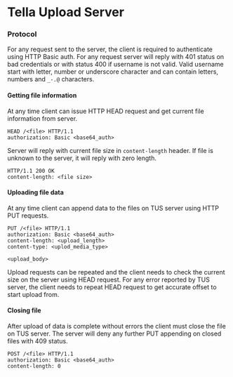# Tella Upload Server

### Protocol
For any request sent to the server, the client is required to authenticate using HTTP Basic auth. 
For any request server will reply with 401 status on bad credentials or with status 400 if username 
is not valid. Valid username start with letter, number or underscore character and can contain
letters, numbers and `_-.@` characters.

#### Getting file information
At any time client can issue HTTP HEAD request and get current file information from server.
```http request
HEAD /<file> HTTP/1.1
authorization: Basic <base64_auth>
```
Server will reply with current file size in `content-length` header. If file is unknown to the server, 
it will reply with zero length.
```http request
HTTP/1.1 200 OK
content-length: <file size>
```

#### Uploading file data
At any time client can append data to the files on TUS server using HTTP PUT requests.
```http request
PUT /<file> HTTP/1.1
authorization: Basic <base64_auth>
content-length: <upload_length>
content-type: <uplod_media_type>

<upload_body>
```
Upload requests can be repeated and the client needs to check the current size on the server using 
HEAD request. For any error reported by TUS server, the client needs to repeat HEAD request to get 
accurate offset to start upload from.

#### Closing file
After upload of data is complete without errors the client must close the file on TUS server. The 
server will deny any further PUT appending on closed files with 409 status.
```http request
POST /<file> HTTP/1.1
authorization: Basic <base64_auth>
content-length: 0
```
